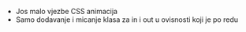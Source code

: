* Jos malo vjezbe CSS animacija
* Samo dodavanje i micanje klasa za in i out u ovisnosti koji je po redu